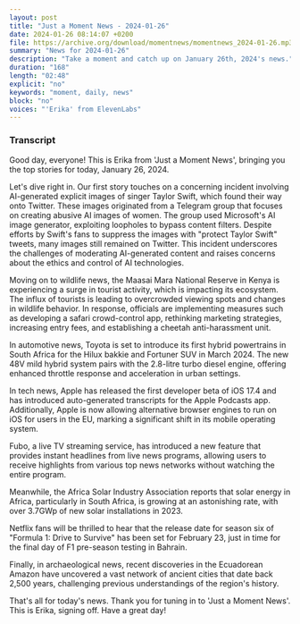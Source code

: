 ```yaml
---
layout: post
title: "Just a Moment News - 2024-01-26"
date: 2024-01-26 08:14:07 +0200
file: https://archive.org/download/momentnews/momentnews_2024-01-26.mp3
summary: "News for 2024-01-26"
description: "Take a moment and catch up on January 26th, 2024's news."
duration: "168"
length: "02:48"
explicit: "no"
keywords: "moment, daily, news"
block: "no"
voices: "'Erika' from ElevenLabs"
---
```


### Transcript

Good day, everyone! This is Erika from 'Just a Moment News', bringing you the top stories for today, January 26, 2024. 

Let's dive right in. Our first story touches on a concerning incident involving AI-generated explicit images of singer Taylor Swift, which found their way onto Twitter. These images originated from a Telegram group that focuses on creating abusive AI images of women. The group used Microsoft's AI image generator, exploiting loopholes to bypass content filters. Despite efforts by Swift's fans to suppress the images with "protect Taylor Swift" tweets, many images still remained on Twitter. This incident underscores the challenges of moderating AI-generated content and raises concerns about the ethics and control of AI technologies.

Moving on to wildlife news, the Maasai Mara National Reserve in Kenya is experiencing a surge in tourist activity, which is impacting its ecosystem. The influx of tourists is leading to overcrowded viewing spots and changes in wildlife behavior. In response, officials are implementing measures such as developing a safari crowd-control app, rethinking marketing strategies, increasing entry fees, and establishing a cheetah anti-harassment unit.

In automotive news, Toyota is set to introduce its first hybrid powertrains in South Africa for the Hilux bakkie and Fortuner SUV in March 2024. The new 48V mild hybrid system pairs with the 2.8-litre turbo diesel engine, offering enhanced throttle response and acceleration in urban settings.

In tech news, Apple has released the first developer beta of iOS 17.4 and has introduced auto-generated transcripts for the Apple Podcasts app. Additionally, Apple is now allowing alternative browser engines to run on iOS for users in the EU, marking a significant shift in its mobile operating system. 

Fubo, a live TV streaming service, has introduced a new feature that provides instant headlines from live news programs, allowing users to receive highlights from various top news networks without watching the entire program.

Meanwhile, the Africa Solar Industry Association reports that solar energy in Africa, particularly in South Africa, is growing at an astonishing rate, with over 3.7GWp of new solar installations in 2023.

Netflix fans will be thrilled to hear that the release date for season six of "Formula 1: Drive to Survive" has been set for February 23, just in time for the final day of F1 pre-season testing in Bahrain.

Finally, in archaeological news, recent discoveries in the Ecuadorean Amazon have uncovered a vast network of ancient cities that date back 2,500 years, challenging previous understandings of the region's history.

That's all for today's news. Thank you for tuning in to 'Just a Moment News'. This is Erika, signing off. Have a great day!
